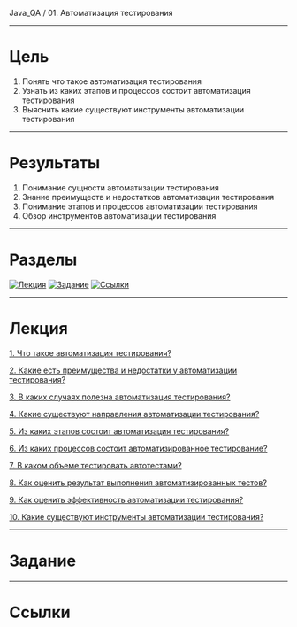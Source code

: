 Java_QA / 01. Автоматизация тестирования

***

# Цель

1. Понять что такое автоматизация тестирования
2. Узнать из каких этапов и процессов состоит автоматизация тестирования
3. Выяснить какие существуют инструменты автоматизации тестирования

***

# Результаты 

1. Понимание сущности автоматизации тестирования
2. Знание преимуществ и недостатков автоматизации тестирования
3. Понимание этапов и процессов автоматизации тестирования
4. Обзор инструментов автоматизации тестирования

***

# Разделы

[![Лекция](https://img.shields.io/badge/-Лекция-ee99ff)](1.%20Лекция.md)
[![Задание](https://img.shields.io/badge/-Задание-99ffee)](2.%20Задание.md)
[![Ссылки](https://img.shields.io/badge/-Ссылки-ffee99)](3.%20Ссылки.md)

***

# Лекция

[1. Что такое автоматизация тестирования?](1.%20Лекция.md#1-Что-такое-автоматизация-тестирования)

[2. Какие есть преимущества и недостатки у автоматизации тестирования?](1.%20Лекция.md#2-Какие-есть-преимущества-и-недостатки-у-автоматизации-тестирования)

[3. В каких случаях полезна автоматизация тестирования?](1.%20Лекция.md#3-В-каких-случаях-полезна-автоматизация-тестирования)

[4. Какие существуют направления автоматизации тестирования?](1.%20Лекция.md#4-Какие-существуют-направления-автоматизации-тестирования)

[5. Из каких этапов состоит автоматизация тестирования?](1.%20Лекция.md#5-Из-каких-этапов-состоит-автоматизация-тестирования)

[6. Из каких процессов состоит автоматизированное тестирование?](1.%20Лекция.md#6-Из-каких-процессов-состоит-автоматизированное-тестирование)

[7. В каком объеме тестировать автотестами?](1.%20Лекция.md#7-В-каком-объеме-тестировать-автотестами?)

[8. Как оценить результат выполнения автоматизированных тестов?](1.%20Лекция.md#8-Как-оценить-результат-выполнения-автоматизированных-тестов)

[9. Как оценить эффективность автоматизации тестирования? ](1.%20Лекция.md#9-Как-оценить-эффективность-автоматизации-тестирования)

[10. Какие существуют инструменты автоматизации тестирования?](1.%20Лекция.md#10-Какие-существуют-инструменты-автоматизации-тестирования)

***

# Задание

***

# Ссылки